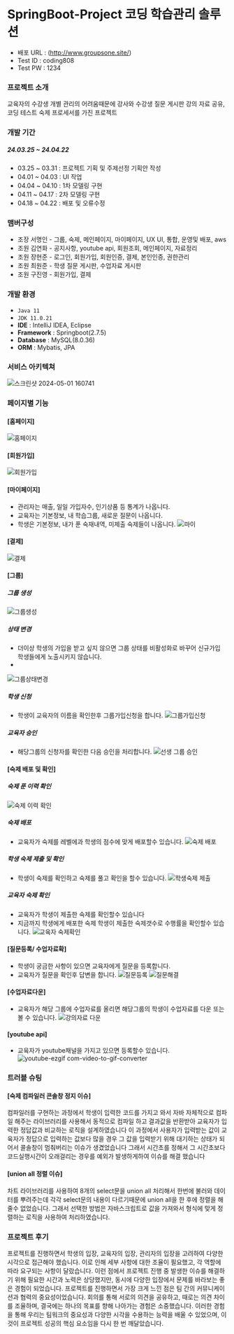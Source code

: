 # SpringBoot-Project 코딩 학습관리 솔루션
- 배포 URL : (http://www.groupsone.site/)
- Test ID : coding808
- Test PW : 1234

### 프로젝트 소개 
교육자의 수강생 개별 관리의 어려움때문에 강사와 수강생 질문 게시판
강의 자료 공유,코딩 테스트 숙제 프로세서를 가진 프로젝트

### 개발 기간
##### 24.03.25 ~ 24.04.22
-  03.25 ~ 03.31 : 프로젝트 기획 및 주제선정 기획안 작성
-  04.01 ~ 04.03 : UI 작업
-  04.04 ~ 04.10 : 1차 모델링 구현
-  04.11 ~ 04.17 : 2차 모델링 구현
-  04.18 ~ 04.22 : 배포 및 오류수정

### 맴버구성
- 조장 서명인 - 그룹, 숙제, 메인페이지, 마이페이지, UX UI, 통합, 운영및 배포, aws
- 조원 김연화 - 공지사항, youtube api, 회원조회, 메인페이지, 자료정리
- 조원 장현준 - 로그인, 회원가입, 회원인증, 결제, 본인인증, 권한관리
- 조원 최원준 - 학생 질문 게시판, 수업자료 게시판
- 조원 구진영 - 회원가입, 결제

### 개발 환경
- `Java 11`
- `JDK 11.0.21`
- **IDE** : IntelliJ IDEA, Eclipse
- **Framework** : Springboot(2.7.5)
- **Database** : MySQL(8.0.36)
- **ORM** : Mybatis, JPA

### 서비스 아키텍쳐
![스크린샷 2024-05-01 160741](https://github.com/westco2/Groups/assets/148563632/23d40dd3-00a2-458b-9916-2dae3d82d45c)


### 페이지별 기능
#### [홈페이지]
![홈페이지](https://github.com/westco2/Groups/assets/148563632/ab70c7e1-0f81-4f38-b7fd-b16edc3eabf8)
#### [회원가입]
![회원가입](https://github.com/westco2/Groups/assets/148563632/50914439-d493-455f-a91f-3f531088f4b9)
#### [마이페이지]
- 관리자는 매출, 일일 가입자수, 인기상품 등 통계가 나옵니다.
- 교육자는 기본정보, 내 학습그룹, 새로운 질문이 나옵니다.
- 학생은 기본정보, 내가 푼 숙재내역, 미제출 숙제들이 나옵니다.
![마이](https://github.com/westco2/Groups/assets/148563632/ebad5132-640e-41ac-84df-bb5ebaa84802)
#### [결제]
![결제](https://github.com/westco2/Groups/assets/148563632/5fb4913d-e5d1-4847-a561-ec897ad59834)
#### [그룹]
##### 그룹 생성
![그룹생성](https://github.com/westco2/Groups/assets/148563632/99c388a9-72f9-470b-9085-622851496c30)
##### 상태 변경
- 더이상 학생의 가입을 받고 싶지 않으면 그룹 상태를 비활성화로 바꾸어 신규가입 학생들에게 노출시키지 않습니다.
- 
![그룹상태변경](https://github.com/westco2/Groups/assets/148563632/c1487ddb-57b9-47b7-8644-4f50cd68e9eb)
##### 학생 신청
- 학생이 교육자의 이름을 확인한후 그룹가입신청을 합니다.
![그룹가입신청](https://github.com/westco2/Groups/assets/148563632/3a65e703-2ee4-4500-86c7-8f372191fd69)
##### 교육자 승인
- 해당그룹의 신청자를 확인한 다음 승인을 처리합니다.
![선생 그룹 승인](https://github.com/westco2/Groups/assets/148563632/4266260d-2ecc-4b98-b38c-2151fc1d13b8)
#### [숙제 배포 및 확인]
##### 숙제 푼 이력 확인
![숙제 이력 확인](https://github.com/westco2/Groups/assets/148563632/b179c8fd-ea12-4a9f-b14e-a0d151873aeb)
##### 숙제 배포
- 교육자가 숙제를 레벨에과 학생의 점수에 맞게 배포할수 있습니다.
![숙제 배포](https://github.com/westco2/Groups/assets/148563632/535ba001-8fd7-4269-b69b-e13ff3205e69)

##### 학생 숙제 제출 및 확인
- 학생이 숙제를 확인하고 숙제를 풀고 확인을 할수 있습니다.
![학생숙제 제출](https://github.com/westco2/Groups/assets/148563632/2b26610d-3c4d-42fc-ae46-999a2f45a04a)

##### 교육자 숙제 확인
- 교육자가 학생이 제출한 숙제를 확인할수 있습니다
- 지금까지 학생에게 배포한 숙제 학생이 제출한 숙제갯수로 수행률을 확인할수 있습니다.
![교육자 숙제확인](https://github.com/westco2/Groups/assets/148563632/a3bf61d7-4e13-4fb3-a638-03b9ccc5fe52)
#### [질문등록/ 수업자료확]
- 학생이 궁금한 사항이 있으면 교육자에게 질문을 등록합니다.
- 교육자가 질문을 확인후 답변을 합니다.
![질문등록](https://github.com/westco2/Groups/assets/148563632/23eb947f-9552-4fe6-898d-9b60c6052258)
![질문해결](https://github.com/westco2/Groups/assets/148563632/fb983e22-a77d-40b5-81fc-bb6179c907fc)
#### [수업자료다운]
- 교육자가 해당 그룹에 수업자료를 올리면 해당그룹의 학생이 수업자료를 다운 또는 볼 수 있습니다.
![강의자료 다운](https://github.com/westco2/Groups/assets/148563632/395397a9-68e7-4e89-8125-3ad404655c9a)
#### [youtube api]
- 교육자가 youtube채널을 가지고 있으면 등록할수 있습니다.
![youtube-ezgif com-video-to-gif-converter](https://github.com/westco2/Groups/assets/148563632/b9978d5b-1d1d-479b-ae65-1aeaaa6f47cc)

### 트러블 슈팅
#### [숙제 컴파일러 콘솔창 정지 이슈]
컴파일러를 구현하는 과정에서 학생이 입력한 코드를 가지고 와서 자바 자체적으로 컴파일 해주는 라이브러리를 사용해서 동적으로 컴파일 하고 결과값을 반환받아 교육자가 입력한 정답값과 
비교하는 로직을 설계하였습니다 이 과정에서 사용자가 입력받는 값이 교육자가 정답으로 입력하는 값보다 많을 경우 그 값을 입력받기 위해 대기하는 상태가 되어서 콜솔창이 멈춰버리는 이슈가 생겼었습니다
그래서 시간초를 정해서 그 시간초보다 코드실행시간이 오래걸리는 경우를 예외가 발생하게하여 이슈를 해결 했습니다
#### [union all 정렬 이슈]
차트 라이브러리를 사용하여 8개의 select문을 union all 처리해서 한번에 불러와 데이터를 뿌려주는데 각각 select문의 내용이 다르기때문에 union all을 한 후에 정렬을 해줄수 없었습니다. 
그래서 선택한 방법은 자바스크립트로 값을 가져와서 형식에 맞게 정렬하는 로직을 사용하여 처리하였습니다. 

### 프로젝트 후기

프로젝트를 진행하면서 학생의 입장, 교육자의 입장, 관리자의 입장을 고려하여 다양한 시각으로 접근해야 했습니다. 이로 인해 세부 사항에 대한 조율이 필요했고, 각 역할에 따라 요구되는 사항이 달랐습니다. 이런 점에서 프로젝트 진행 중 발생한 이슈를 해결하기 위해 필요한 시간과 노력은 상당했지만, 동시에 다양한 입장에서 문제를 바라보는 좋은 경험이 되었습니다.
프로젝트를 진행하면서 가장 크게 느낀 점은 팀 간의 커뮤니케이션과 협력의 중요성이었습니다. 회의를 통해 서로의 의견을 공유하고, 때로는 의견 차이를 조율하며, 결국에는 하나의 목표를 향해 나아가는 경험은 소중했습니다. 이러한 경험을 통해 우리는 팀워크의 중요성과 다양한 시각을 수용하는 능력을 배울 수 있었으며, 이것이 프로젝트 성공의 핵심 요소임을 다시 한 번 깨달았습니다.








